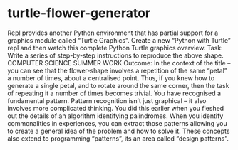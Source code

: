 # turtle-flower-generator
Repl provides another Python environment that has partial support for a graphics module
called “Turtle Graphics”. Create a new “Python with Turtle” repl and then watch this
complete Python Turtle graphics overview.
Task:
Write a series of step-by-step instructions to reproduce the above shape. 
COMPUTER SCIENCE
SUMMER WORK
Outcome:
In the context of the title – you can see that the flower-shape involves a repetition of the
same “petal” a number of times, about a centralised point. Thus, if you knew how to
generate a single petal, and to rotate around the same corner, then the task of repeating
it a number of times becomes trivial. You have recognised a fundamental pattern.
Pattern recognition isn’t just graphical – it also involves more complicated thinking. You
did this earlier when you fleshed out the details of an algorithm identifying palindromes.
When you identify commonalities in experiences, you can extract those patterns allowing
you to create a general idea of the problem and how to solve it.
These concepts also extend to programming “patterns”, its an area called “design
patterns”.

